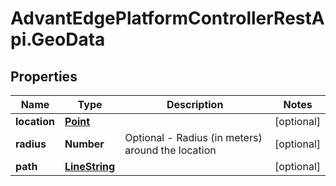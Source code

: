 # AdvantEdgePlatformControllerRestApi.GeoData

## Properties
Name | Type | Description | Notes
------------ | ------------- | ------------- | -------------
**location** | [**Point**](Point.md) |  | [optional] 
**radius** | **Number** | Optional - Radius (in meters) around the location | [optional] 
**path** | [**LineString**](LineString.md) |  | [optional] 


